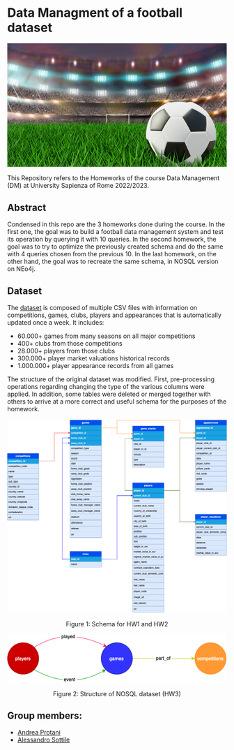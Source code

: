 # Data Managment of a football dataset

<div style="text-align:center">
 <p align="center">
  <img src='img/calcio.jpg'/>
  
  </p>
  <p align="center">
  </p>
</div>

This Repository refers to the Homeworks of the course Data Management (DM) at University Sapienza of Rome 2022/2023.

## Abstract
Condensed in this repo are the 3 homeworks done during the course. 
In the first one, the goal was to build a football data management system and test its operation by querying it with 10 queries.  In the second homework, the goal was to try to optimize the previously created schema and do the same with 4 queries chosen from the previous 10. In the last homework, on the other hand, the goal was to recreate the same schema, in NOSQL version on NEo4j.  


## Dataset
The [dataset](https://www.kaggle.com/datasets/davidcariboo/player-scores) is composed of multiple CSV files with information on competitions, games, clubs, players and appearances that is automatically updated once a week. It includes:

- 60.000+ games from many seasons on all major competitions
- 400+ clubs from those competitions
- 28.000+ players from those clubs
- 300.000+ player market valuations historical records
- 1.000.000+ player appearance records from all games

The structure of the original dataset was modified. First, pre-processing operations regarding changing the type of the various columns were applied. In addition, some tables were deleted or merged together with others to arrive at a more correct and useful schema for the purposes of the homework.

<div style="text-align:center">
 <p align="center">
  <img src='img/Schema.png'/>
  
  </p>
  <p align="center">
   Figure 1: Schema for HW1 and HW2
  </p>
</div>

<div style="text-align:center">
 <p align="center">
  <img src='img/grafo.png'/>
  
  </p>
  <p align="center">
   Figure 2: Structure of NOSQL dataset (HW3)
  </p>
</div>




## Group members:
* [Andrea Protani](https://github.com/Prot10)
* [Alessandro Sottile](https://github.com/Sottix99)
